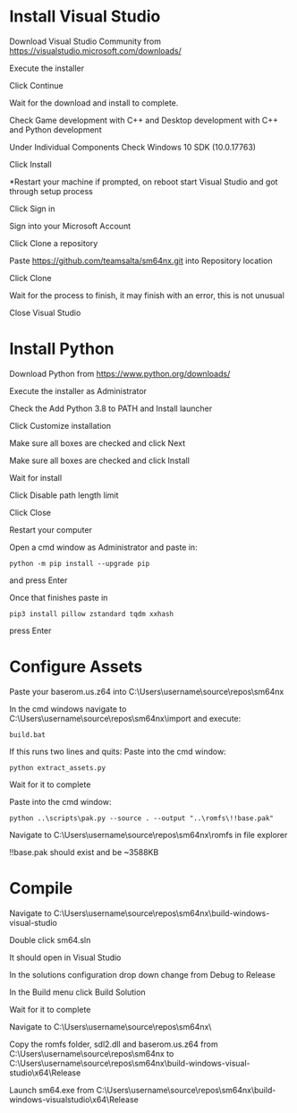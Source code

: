# Install Visual Studio
Download Visual Studio Community from https://visualstudio.microsoft.com/downloads/

Execute the installer

Click Continue

Wait for the download and install to complete.

Check Game development with C++ and Desktop development with C++ and Python development

Under Individual Components Check Windows 10 SDK (10.0.17763)

Click Install

*Restart your machine if prompted, on reboot start Visual Studio and got through setup process

Click Sign in

Sign into your Microsoft Account

Click Clone a repository

Paste https://github.com/teamsalta/sm64nx.git into Repository location

Click Clone

Wait for the process to finish, it may finish with an error, this is not unusual

Close Visual Studio

# Install Python
Download Python from https://www.python.org/downloads/

Execute the installer as Administrator

Check the Add Python 3.8 to PATH and Install launcher

Click Customize installation

Make sure all boxes are checked and click Next

Make sure all boxes are checked and click Install

Wait for install

Click Disable path length limit

Click Close

Restart your computer

Open a cmd window as Administrator and paste in:
```
python -m pip install --upgrade pip 
```

and press Enter

Once that finishes paste in

```
pip3 install pillow zstandard tqdm xxhash
```

press Enter

# Configure Assets
Paste your baserom.us.z64 into C:\Users\username\source\repos\sm64nx

In the cmd windows navigate to C:\Users\username\source\repos\sm64nx\import and execute:
```
build.bat
```

If this runs two lines and quits:
Paste into the cmd window: 
```
python extract_assets.py
```

Wait for it to complete

Paste into the cmd window: 
```
python ..\scripts\pak.py --source . --output "..\romfs\!!base.pak"
```

Navigate to C:\Users\username\source\repos\sm64nx\romfs in file explorer

!!base.pak should exist and be ~3588KB

# Compile
Navigate to C:\Users\username\source\repos\sm64nx\build-windows-visual-studio

Double click sm64.sln

It should open in Visual Studio

In the solutions configuration drop down change from Debug to Release

In the Build menu click Build Solution

Wait for it to complete

Navigate to C:\Users\username\source\repos\sm64nx\

Copy the romfs folder, sdl2.dll and baserom.us.z64 from C:\Users\username\source\repos\sm64nx to C:\Users\username\source\repos\sm64nx\build-windows-visual-studio\x64\Release

Launch sm64.exe from C:\Users\username\source\repos\sm64nx\build-windows-visualstudio\x64\Release
